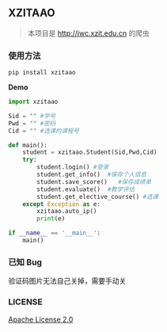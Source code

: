 ## XZITAAO

> 本项目是 http://jwc.xzit.edu.cn 的爬虫


### 使用方法

`pip install xzitaao`

**Demo**

```python
import xzitaao

Sid = "" #学号
Pwd = "" #密码
Cid = "" #选课的课程号

def main():
    student = xzitaao.Student(Sid,Pwd,Cid)
    try:
        student.login() #登录
        student.get_info()  #保存个人信息
        student.save_score()   #保存成绩单
        student.evaluate()  #教学评估
        student.get_elective_course() #选课
    except Exception as e:
        xzitaao.auto_ip()
        print(e)

if __name__ == '__main__':
    main()
```

### 已知 Bug

验证码图片无法自己关掉，需要手动关

### LICENSE

[Apache License 2.0](LICENSE)
